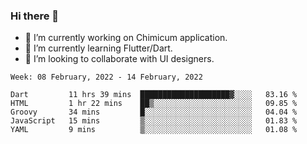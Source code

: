 ### Hi there 👋

<!--
**devcat37/devcat37** is a ✨ _special_ ✨ repository because its `README.md` (this file) appears on your GitHub profile.-->


- 🔭 I’m currently working on Chimicum application.
- 🌱 I’m currently learning Flutter/Dart.
- 👯 I’m looking to collaborate with UI designers.
<!-- - 🤔 I’m looking for help with ... -->

<!--START_SECTION:waka-->
```text
Week: 08 February, 2022 - 14 February, 2022

Dart         11 hrs 39 mins  ████████████████████▓░░░░   83.16 % 
HTML         1 hr 22 mins    ██▒░░░░░░░░░░░░░░░░░░░░░░   09.85 % 
Groovy       34 mins         █░░░░░░░░░░░░░░░░░░░░░░░░   04.04 % 
JavaScript   15 mins         ▒░░░░░░░░░░░░░░░░░░░░░░░░   01.83 % 
YAML         9 mins          ▒░░░░░░░░░░░░░░░░░░░░░░░░   01.08 % 
```
<!--END_SECTION:waka-->
